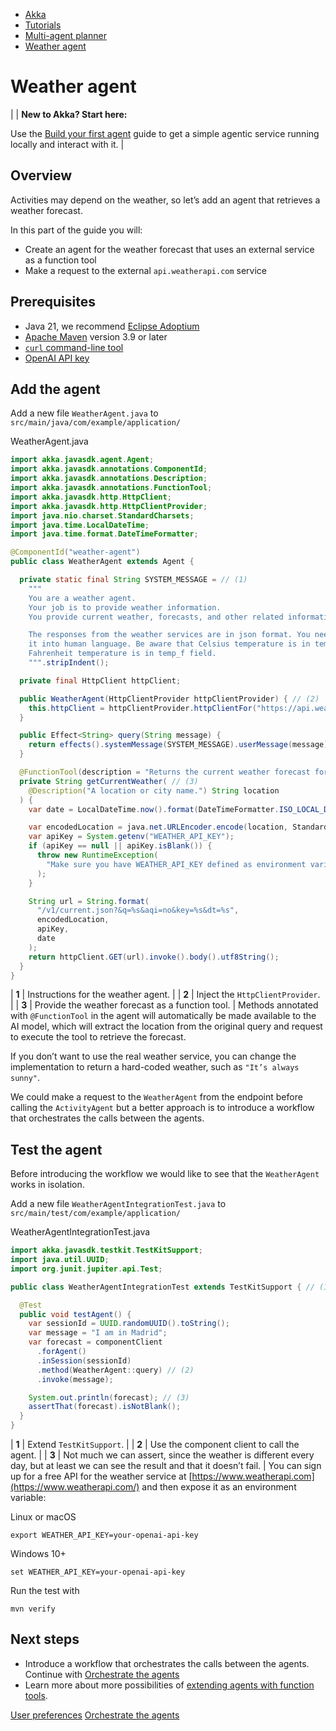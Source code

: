 <!-- <nav> -->
- [Akka](../../index.html)
- [Tutorials](../index.html)
- [Multi-agent planner](index.html)
- [Weather agent](weather.html)

<!-- </nav> -->

# Weather agent

|  | **New to Akka? Start here:**

Use the [Build your first agent](../author-your-first-service.html) guide to get a simple agentic service running locally and interact with it. |

## <a href="about:blank#_overview"></a> Overview

Activities may depend on the weather, so let’s add an agent that retrieves a weather forecast.

In this part of the guide you will:

- Create an agent for the weather forecast that uses an external service as a function tool
- Make a request to the external `api.weatherapi.com` service

## <a href="about:blank#_prerequisites"></a> Prerequisites

- Java 21, we recommend [Eclipse Adoptium](https://adoptium.net/marketplace/)
- [Apache Maven](https://maven.apache.org/install.html) version 3.9 or later
- <a href="https://curl.se/download.html">`curl` command-line tool</a>
- [OpenAI API key](https://platform.openai.com/api-keys)

## <a href="about:blank#_add_the_agent"></a> Add the agent

Add a new file `WeatherAgent.java` to `src/main/java/com/example/application/`

WeatherAgent.java
```java
import akka.javasdk.agent.Agent;
import akka.javasdk.annotations.ComponentId;
import akka.javasdk.annotations.Description;
import akka.javasdk.annotations.FunctionTool;
import akka.javasdk.http.HttpClient;
import akka.javasdk.http.HttpClientProvider;
import java.nio.charset.StandardCharsets;
import java.time.LocalDateTime;
import java.time.format.DateTimeFormatter;

@ComponentId("weather-agent")
public class WeatherAgent extends Agent {

  private static final String SYSTEM_MESSAGE = // (1)
    """
    You are a weather agent.
    Your job is to provide weather information.
    You provide current weather, forecasts, and other related information.

    The responses from the weather services are in json format. You need to digest
    it into human language. Be aware that Celsius temperature is in temp_c field.
    Fahrenheit temperature is in temp_f field.
    """.stripIndent();

  private final HttpClient httpClient;

  public WeatherAgent(HttpClientProvider httpClientProvider) { // (2)
    this.httpClient = httpClientProvider.httpClientFor("https://api.weatherapi.com");
  }

  public Effect<String> query(String message) {
    return effects().systemMessage(SYSTEM_MESSAGE).userMessage(message).thenReply();
  }

  @FunctionTool(description = "Returns the current weather forecast for a given city.")
  private String getCurrentWeather( // (3)
    @Description("A location or city name.") String location
  ) {
    var date = LocalDateTime.now().format(DateTimeFormatter.ISO_LOCAL_DATE);

    var encodedLocation = java.net.URLEncoder.encode(location, StandardCharsets.UTF_8);
    var apiKey = System.getenv("WEATHER_API_KEY");
    if (apiKey == null || apiKey.isBlank()) {
      throw new RuntimeException(
        "Make sure you have WEATHER_API_KEY defined as environment variable."
      );
    }

    String url = String.format(
      "/v1/current.json?&q=%s&aqi=no&key=%s&dt=%s",
      encodedLocation,
      apiKey,
      date
    );
    return httpClient.GET(url).invoke().body().utf8String();
  }
}
```

| **1** | Instructions for the weather agent. |
| **2** | Inject the `HttpClientProvider`. |
| **3** | Provide the weather forecast as a function tool. |
Methods annotated with `@FunctionTool` in the agent will automatically be made available to the AI model, which will extract the location from the original query and request to execute the tool to retrieve the forecast.

If you don’t want to use the real weather service, you can change the implementation to return a hard-coded weather, such as `"It’s always sunny"`.

We could make a request to the `WeatherAgent` from the endpoint before calling the `ActivityAgent` but a better approach is to introduce a workflow that orchestrates the calls between the agents.

## <a href="about:blank#_test_the_agent"></a> Test the agent

Before introducing the workflow we would like to see that the `WeatherAgent` works in isolation.

Add a new file `WeatherAgentIntegrationTest.java` to `src/main/test/com/example/application/`

WeatherAgentIntegrationTest.java
```java
import akka.javasdk.testkit.TestKitSupport;
import java.util.UUID;
import org.junit.jupiter.api.Test;

public class WeatherAgentIntegrationTest extends TestKitSupport { // (1)

  @Test
  public void testAgent() {
    var sessionId = UUID.randomUUID().toString();
    var message = "I am in Madrid";
    var forecast = componentClient
      .forAgent()
      .inSession(sessionId)
      .method(WeatherAgent::query) // (2)
      .invoke(message);

    System.out.println(forecast); // (3)
    assertThat(forecast).isNotBlank();
  }
}
```

| **1** | Extend `TestKitSupport`. |
| **2** | Use the component client to call the agent. |
| **3** | Not much we can assert, since the weather is different every day, but at least we can see the result and that it doesn’t fail. |
You can sign up for a free API for the weather service at [https://www.weatherapi.com](https://www.weatherapi.com/) and then expose it as an environment variable:

Linux or macOS
```command
export WEATHER_API_KEY=your-openai-api-key
```
Windows 10+
```command
set WEATHER_API_KEY=your-openai-api-key
```
Run the test with

```command
mvn verify
```

## <a href="about:blank#_next_steps"></a> Next steps

- Introduce a workflow that orchestrates the calls between the agents. Continue with [Orchestrate the agents](team.html)
- Learn more about more possibilities of [extending agents with function tools](../../java/agents.html#tools).

<!-- <footer> -->
<!-- <nav> -->
[User preferences](preferences.html) [Orchestrate the agents](team.html)
<!-- </nav> -->

<!-- </footer> -->

<!-- <aside> -->

<!-- </aside> -->